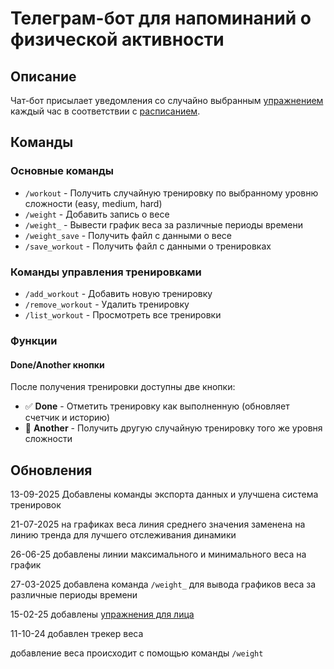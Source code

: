 # Телеграм-бот для напоминаний о физической активности

## Описание
Чат-бот присылает уведомления со случайно выбранным [упражнением](exercises_list.json) каждый час в соответствии с [расписанием](schedule.json).

## Команды

### Основные команды
- `/workout` - Получить случайную тренировку по выбранному уровню сложности (easy, medium, hard)
- `/weight` - Добавить запись о весе
- `/weight_` - Вывести график веса за различные периоды времени
- `/weight_save` - Получить файл с данными о весе
- `/save_workout` - Получить файл с данными о тренировках

### Команды управления тренировками
- `/add_workout` - Добавить новую тренировку
- `/remove_workout` - Удалить тренировку
- `/list_workout` - Просмотреть все тренировки

### Функции

#### Done/Another кнопки
После получения тренировки доступны две кнопки:
- ✅ **Done** - Отметить тренировку как выполненную (обновляет счетчик и историю)
- 🎲 **Another** - Получить другую случайную тренировку того же уровня сложности

## Обновления
13-09-2025 Добавлены команды экспорта данных и улучшена система тренировок

21-07-2025 на графиках веса линия среднего значения заменена на линию тренда для лучшего отслеживания динамики

26-06-25 добавлены линии максимального и минимального веса на график

27-03-2025 добавлена команда `/weight_` для вывода графиков веса за различные периоды времени

15-02-25 добавлены [упражнения для лица](face_exercises.json)

11-10-24 добавлен трекер веса

  добавление веса происходит с помощью команды `/weight`